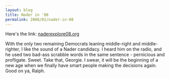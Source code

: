 ```yaml
---
layout: blog
title: Nader in '08
permalink: 2008/01/nader-in-08
---
```


<p>Here's the link: <a href="http://www.naderexplore08.org/index.html">naderexplore08.org</a></p>
<p>With the only two remaining Democrats leaning middle-right and middle-righter, I like the sound of a Nader candidacy. I heard him on the radio, and he used two bad-ass scrabble words in the same sentence - pernicious and profligate. Sweet. Take that, Georgie. I swear, it will be the beginning of a new age when we finally have smart people making the decisions again. Good on ya, Ralph.</p>
